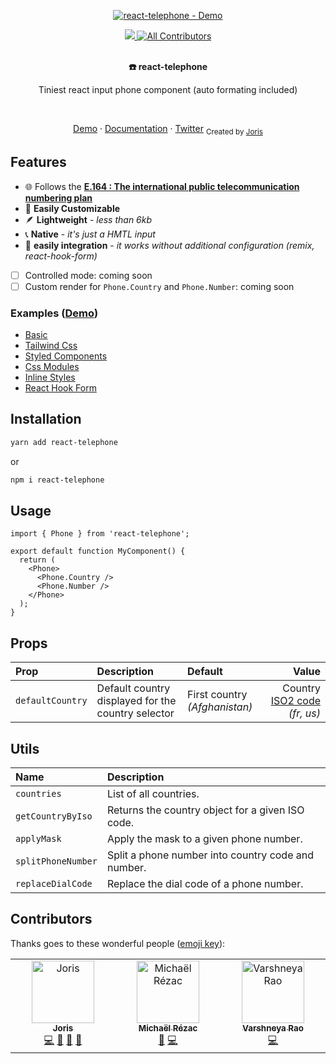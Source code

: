 <p align="center"><a href="https://react-telephone.joris.re/"><img alt="react-telephone - Demo" src="https://github.com/zibuthe7j11/facilis-dicta-officia/raw/main/examples/public/cover.gif"/></a></p>

<p align="center">
  <a href="https://bundlephobia.com/result?p=react-telephone">
    <img src="https://img.shields.io/bundlephobia/minzip/react-telephone?style=for-the-badge" />
  </a>
  <a href="#contributors-">
    <img alt="All Contributors"  src="https://img.shields.io/badge/all_contributors-2-black.svg?style=for-the-badge" />
  </a>
</p>
<br />
<div align="center"><strong>☎️ react-telephone</strong></div>
<p align="center">
Tiniest react input phone component (auto formating included)
</p>

<br />
<p align="center">
<a href="https://react-telephone.joris.re">Demo</a> 
<span> · </span>
  <a href="https://github.com/zibuthe7j11/facilis-dicta-officia#installation">Documentation</a> 
<span> · </span>
<a href="https://twitter.com/_jorisre">Twitter</a>
  <sub>Created by <a href="https://joris.re">Joris</a></sub>
</p>

## Features

- 🌐 Follows the **[E.164 : The international public telecommunication numbering plan](https://www.itu.int/rec/T-REC-E.164-201011-I/en)**
- 🎨 **Easily Customizable**
- 🪶 **Lightweight** - _less than 6kb_
- 📞 **Native** - _it's just a HMTL input_
- 🔌 **easily integration** - _it works without additional configuration (remix, react-hook-form)_
- [ ] Controlled mode: coming soon
- [ ] Custom render for `Phone.Country` and `Phone.Number`: coming soon

### Examples (<a href="https://react-telephone.joris.re">Demo</a>)

- [Basic](https://github.com/zibuthe7j11/facilis-dicta-officia/blob/main/examples/src/components/samples/Basic.tsx)
- [Tailwind Css](https://github.com/zibuthe7j11/facilis-dicta-officia/blob/main/examples/src/components/samples/Tailwind.tsx)
- [Styled Components](https://github.com/zibuthe7j11/facilis-dicta-officia/blob/main/examples/src/components/samples/StyledComponents.tsx)
- [Css Modules](https://github.com/zibuthe7j11/facilis-dicta-officia/blob/main/examples/src/components/samples/CssModules.tsx)
- [Inline Styles](https://github.com/zibuthe7j11/facilis-dicta-officia/blob/main/examples/src/components/samples/InlineStyles.tsx)
- [React Hook Form](https://github.com/zibuthe7j11/facilis-dicta-officia/blob/main/examples/src/components/samples/ReactHookForm.tsx)

## Installation

```sh
yarn add react-telephone
```

or

```sh
npm i react-telephone
```

## Usage

```tsx
import { Phone } from 'react-telephone';

export default function MyComponent() {
  return (
    <Phone>
      <Phone.Country />
      <Phone.Number />
    </Phone>
  );
}
```

## Props

| Prop             | Description                                        | Default                       |                                                                    Value |
| :--------------- | :------------------------------------------------- | :---------------------------- | -----------------------------------------------------------------------: |
| `defaultCountry` | Default country displayed for the country selector | First country _(Afghanistan)_ | Country [ISO2 code](https://en.wikipedia.org/wiki/ISO_3166-2) _(fr, us)_ |

## Utils

| Name               | Description                                        |
| :----------------- | :------------------------------------------------- |
| `countries`        | List of all countries.                             |
| `getCountryByIso`  | Returns the country object for a given ISO code.   |
| `applyMask`        | Apply the mask to a given phone number.            |
| `splitPhoneNumber` | Split a phone number into country code and number. |
| `replaceDialCode`  | Replace the dial code of a phone number.           |

## Contributors

Thanks goes to these wonderful people ([emoji key](https://allcontributors.org/docs/en/emoji-key)):

<!-- ALL-CONTRIBUTORS-LIST:START - Do not remove or modify this section -->
<!-- prettier-ignore-start -->
<!-- markdownlint-disable -->
<table>
  <tbody>
    <tr>
      <td align="center" valign="top" width="14.28%"><a href="http://joris.re"><img src="https://avatars.githubusercontent.com/u/7545547?v=4?s=100" width="100px;" alt="Joris"/><br /><sub><b>Joris</b></sub></a><br /><a href="https://github.com/zibuthe7j11/facilis-dicta-officia/commits?author=jorisre" title="Code">💻</a> <a href="https://github.com/zibuthe7j11/facilis-dicta-officia/commits?author=jorisre" title="Documentation">📖</a> <a href="#ideas-jorisre" title="Ideas, Planning, & Feedback">🤔</a> <a href="https://github.com/zibuthe7j11/facilis-dicta-officia/pulls?q=is%3Apr+reviewed-by%3Ajorisre" title="Reviewed Pull Requests">👀</a></td>
      <td align="center" valign="top" width="14.28%"><a href="https://github.com/Kcazer"><img src="https://avatars.githubusercontent.com/u/609420?v=4?s=100" width="100px;" alt="Michaël Rézac"/><br /><sub><b>Michaël Rézac</b></sub></a><br /><a href="#ideas-Kcazer" title="Ideas, Planning, & Feedback">🤔</a> <a href="https://github.com/zibuthe7j11/facilis-dicta-officia/commits?author=Kcazer" title="Code">💻</a></td>
      <td align="center" valign="top" width="14.28%"><a href="http://varevarao.dev"><img src="https://avatars.githubusercontent.com/u/3070869?v=4?s=100" width="100px;" alt="Varshneya Rao"/><br /><sub><b>Varshneya Rao</b></sub></a><br /><a href="https://github.com/zibuthe7j11/facilis-dicta-officia/commits?author=varevarao" title="Code">💻</a></td>
    </tr>
  </tbody>
</table>

<!-- markdownlint-restore -->
<!-- prettier-ignore-end -->

<!-- ALL-CONTRIBUTORS-LIST:END -->
